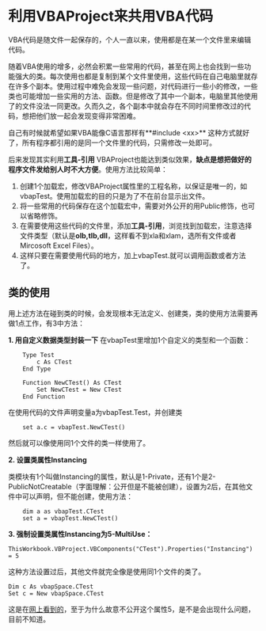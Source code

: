 ﻿# 利用VBAProject来共用VBA代码

VBA代码是随文件一起保存的，个人一直以来，使用都是在某一个文件里来编辑代码。

随着VBA使用的增多，必然会积累一些常用的代码，甚至在网上也会找到一些功能强大的类。每次使用也都是复制到某个文件里使用，这些代码在自己电脑里就存在许多个副本。使用过程中难免会发现一些问题，对代码进行一些小的修改，一些类也可能增加一些实用的方法、函数。但是修改了其中一个副本，电脑里其他使用了的文件没法一同更改。久而久之，各个副本中就会存在不同时间里修改过的代码，想把他们放一起会发现变得非常困难。

自己有时候就希望如果VBA能像C语言那样有**#include &lt;xx&gt;** 这种方式就好了，所有程序都引用的是同一个文件里的代码，只需修改一处即可。

后来发现其实利用**工具-引用** VBAProject也能达到类似效果，**缺点是想把做好的程序文件发给别人时不大方便**。使用方法比较简单：

 1. 创建1个加载宏，修改VBAProject属性里的工程名称，以保证是唯一的，如vbapTest。使用加载宏的目的只是为了不在前台显示出文件。
 2. 将一些常用的代码保存在这个加载宏中，需要对外公开的用Public修饰，也可以省略修饰。
 3. 在需要使用这些代码的文件里，添加**工具-引用**，浏览找到加载宏，注意选择文件类型（默认是**olb,tlb,dll**，这样看不到xla和xlam，选所有文件或者Mircosoft Excel Files）。
 4. 这样只要在需要使用代码的地方，加上vbapTest.就可以调用函数或者方法了。

## 类的使用

用上述方法在碰到类的时候，会发现根本无法定义、创建类，类的使用方法需要再做1点工作，有3中方法：

 **1. 用自定义数据类型封装一下**
 在vbapTest里增加1个自定义的类型和一个函数：

        Type Test
            c As CTest
        End Type
        
        Function NewCTest() As CTest
            Set NewCTest = New CTest
        End Function
        
在使用代码的文件声明变量a为vbapTest.Test，并创建类

        set a.c = vbapTest.NewCTest()
        
然后就可以像使用同1个文件的类一样使用了。

 **2. 设置类属性Instancing**
 
 类模块有1个叫做Instancing的属性，默认是1-Private，还有1个是2-PublicNotCreatable（字面理解：公开但是不能被创建），设置为2后，在其他文件中可以声明，但不能创建，使用方法：
        
        dim a as vbapTest.CTest
        set a = vbapTest.NewCTest()
        
 **3. 强制设置类属性Instancing为5-MultiUse：**
        
    ThisWorkbook.VBProject.VBComponents("CTest").Properties("Instancing") = 5

这种方法设置过后，其他文件就完全像是使用同1个文件的类了。

    Dim c As vbapSpace.CTest
    Set c = New vbapSpace.CTest
    
这是在[网上看到的][1]，至于为什么故意不公开这个属性5，是不是会出现什么问题，目前不知道。


  [1]: http://blog.sina.com.cn/s/blog_bbfa8f220101d214.html